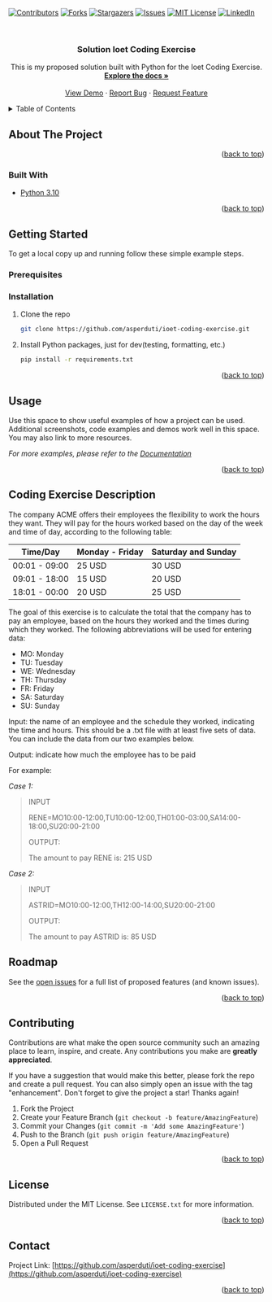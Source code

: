 <div id="top"></div>
<!--
*** Thanks for checking out the Best-README-Template. If you have a suggestion
*** that would make this better, please fork the repo and create a pull request
*** or simply open an issue with the tag "enhancement".
*** Don't forget to give the project a star!
*** Thanks again! Now go create something AMAZING! :D
-->



<!-- PROJECT SHIELDS -->
<!--
*** I'm using markdown "reference style" links for readability.
*** Reference links are enclosed in brackets [ ] instead of parentheses ( ).
*** See the bottom of this document for the declaration of the reference variables
*** for contributors-url, forks-url, etc. This is an optional, concise syntax you may use.
*** https://www.markdownguide.org/basic-syntax/#reference-style-links
-->
[![Contributors][contributors-shield]][contributors-url]
[![Forks][forks-shield]][forks-url]
[![Stargazers][stars-shield]][stars-url]
[![Issues][issues-shield]][issues-url]
[![MIT License][license-shield]][license-url]
[![LinkedIn][linkedin-shield]][linkedin-url]



<!-- PROJECT LOGO -->
<br />
<div align="center">


<h3 align="center">Solution Ioet Coding Exercise</h3>

  <p align="center">
    This is my proposed solution built with Python for the Ioet Coding Exercise.
    <br />
    <a href="https://github.com/asperduti/ioet-coding-exercise"><strong>Explore the docs »</strong></a>
    <br />
    <br />
    <a href="https://github.com/asperduti/ioet-coding-exercise">View Demo</a>
    ·
    <a href="https://github.com/asperduti/ioet-coding-exercise/issues">Report Bug</a>
    ·
    <a href="https://github.com/asperduti/ioet-coding-exercise/issues">Request Feature</a>
  </p>
</div>



<!-- TABLE OF CONTENTS -->
<details>
  <summary>Table of Contents</summary>
  <ol>
    <li>
      <a href="#about-the-project">About The Project</a>
      <ul>
        <li><a href="#built-with">Built With</a></li>
      </ul>
    </li>
    <li>
      <a href="#getting-started">Getting Started</a>
      <ul>
        <li><a href="#prerequisites">Prerequisites</a></li>
        <li><a href="#installation">Installation</a></li>
      </ul>
    </li>
    <li><a href="#usage">Usage</a></li>
    <li><a href="#roadmap">Roadmap</a></li>
    <li><a href="#contributing">Contributing</a></li>
    <li><a href="#license">License</a></li>
    <li><a href="#contact">Contact</a></li>
    <li><a href="#acknowledgments">Acknowledgments</a></li>
  </ol>
</details>



<!-- ABOUT THE PROJECT -->
## About The Project



<p align="right">(<a href="#top">back to top</a>)</p>



### Built With

* [Python 3.10](https://www.python.org/)


<p align="right">(<a href="#top">back to top</a>)</p>



<!-- GETTING STARTED -->
## Getting Started

To get a local copy up and running follow these simple example steps.

### Prerequisites

### Installation

1. Clone the repo
   ```sh
   git clone https://github.com/asperduti/ioet-coding-exercise.git
   ```
3. Install Python packages, just for dev(testing, formatting, etc.)
   ```sh
   pip install -r requirements.txt
   ```

<p align="right">(<a href="#top">back to top</a>)</p>



<!-- USAGE EXAMPLES -->
## Usage

Use this space to show useful examples of how a project can be used. Additional screenshots, code examples and demos work well in this space. You may also link to more resources.

_For more examples, please refer to the [Documentation](https://example.com)_

<p align="right">(<a href="#top">back to top</a>)</p>



<!-- ROADMAP -->



##  Coding Exercise Description

The company ACME offers their employees the flexibility to work the hours they want. They will pay for the hours worked based on the day of the week and time of day, according to the following table:

| Time/Day      | Monday - Friday | Saturday and Sunday |
| ------------- | --------------- | ------------------- |
| 00:01 - 09:00 | 25 USD          | 30 USD              |
| 09:01 - 18:00 | 15 USD          | 20 USD              |
| 18:01 - 00:00 | 20 USD          | 25 USD              |


The goal of this exercise is to calculate the total that the company has to pay an employee, based on the hours they worked and the times during which they worked. The following abbreviations will be used for entering data:

 - MO: Monday
 - TU: Tuesday
 - WE: Wednesday
 - TH: Thursday
 - FR: Friday
 - SA: Saturday
 - SU: Sunday

Input: the name of an employee and the schedule they worked, indicating the time and hours. This should be a .txt file with at least five sets of data. You can include the data from our two examples below.

Output: indicate how much the employee has to be paid

For example:

*Case 1:*

> INPUT
> 
> RENE=MO10:00-12:00,TU10:00-12:00,TH01:00-03:00,SA14:00-18:00,SU20:00-21:00
>
> OUTPUT:
>
> The amount to pay RENE is: 215 USD

*Case 2:*

> INPUT
>
> ASTRID=MO10:00-12:00,TH12:00-14:00,SU20:00-21:00
>
> OUTPUT:
> 
> The amount to pay ASTRID is: 85 USD

## Roadmap

See the [open issues](https://github.com/asperduti/ioet-coding-exercise/issues) for a full list of proposed features (and known issues).

<p align="right">(<a href="#top">back to top</a>)</p>



<!-- CONTRIBUTING -->
## Contributing

Contributions are what make the open source community such an amazing place to learn, inspire, and create. Any contributions you make are **greatly appreciated**.

If you have a suggestion that would make this better, please fork the repo and create a pull request. You can also simply open an issue with the tag "enhancement".
Don't forget to give the project a star! Thanks again!

1. Fork the Project
2. Create your Feature Branch (`git checkout -b feature/AmazingFeature`)
3. Commit your Changes (`git commit -m 'Add some AmazingFeature'`)
4. Push to the Branch (`git push origin feature/AmazingFeature`)
5. Open a Pull Request

<p align="right">(<a href="#top">back to top</a>)</p>



<!-- LICENSE -->
## License

Distributed under the MIT License. See `LICENSE.txt` for more information.

<p align="right">(<a href="#top">back to top</a>)</p>



<!-- CONTACT -->
## Contact

Project Link: [https://github.com/asperduti/ioet-coding-exercise](https://github.com/asperduti/ioet-coding-exercise)

<p align="right">(<a href="#top">back to top</a>)</p>

<!-- MARKDOWN LINKS & IMAGES -->
<!-- https://www.markdownguide.org/basic-syntax/#reference-style-links -->
[contributors-shield]: https://img.shields.io/github/contributors/asperduti/ioet-coding-exercise.svg?style=for-the-badge
[contributors-url]: https://github.com/asperduti/ioet-coding-exercise/graphs/contributors
[forks-shield]: https://img.shields.io/github/forks/asperduti/ioet-coding-exercise.svg?style=for-the-badge
[forks-url]: https://github.com/asperduti/ioet-coding-exercise/network/members
[stars-shield]: https://img.shields.io/github/stars/asperduti/ioet-coding-exercise.svg?style=for-the-badge
[stars-url]: https://github.com/asperduti/ioet-coding-exercise/stargazers
[issues-shield]: https://img.shields.io/github/issues/asperduti/ioet-coding-exercise.svg?style=for-the-badge
[issues-url]: https://github.com/asperduti/ioet-coding-exercise/issues
[license-shield]: https://img.shields.io/github/license/asperduti/ioet-coding-exercise.svg?style=for-the-badge
[license-url]: https://github.com/asperduti/ioet-coding-exercise/blob/master/LICENSE.txt
[linkedin-shield]: https://img.shields.io/badge/-LinkedIn-black.svg?style=for-the-badge&logo=linkedin&colorB=555
[linkedin-url]: https://linkedin.com/in/arielsperduti
[product-screenshot]: images/screenshot.png
